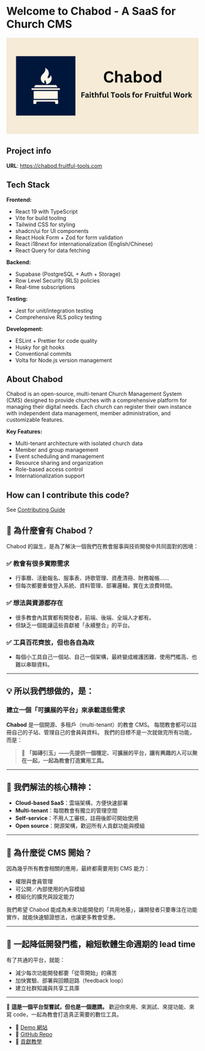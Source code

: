 # Welcome to Chabod - A SaaS for Church CMS

![chabod-banner](/public/static/images/twitter-card.png)

## Project info

**URL**: https://chabod.fruitful-tools.com

## Tech Stack

**Frontend:**

- React 19 with TypeScript
- Vite for build tooling
- Tailwind CSS for styling
- shadcn/ui for UI components
- React Hook Form + Zod for form validation
- React i18next for internationalization (English/Chinese)
- React Query for data fetching

**Backend:**

- Supabase (PostgreSQL + Auth + Storage)
- Row Level Security (RLS) policies
- Real-time subscriptions

**Testing:**

- Jest for unit/integration testing
- Comprehensive RLS policy testing

**Development:**

- ESLint + Prettier for code quality
- Husky for git hooks
- Conventional commits
- Volta for Node.js version management

## About Chabod

Chabod is an open-source, multi-tenant Church Management System (CMS) designed to provide churches with a comprehensive platform for managing their digital needs. Each church can register their own instance with independent data management, member administration, and customizable features.

**Key Features:**

- Multi-tenant architecture with isolated church data
- Member and group management
- Event scheduling and management
- Resource sharing and organization
- Role-based access control
- Internationalization support

## How can I contribute this code?

See [Contributing Guide](https://github.com/schwannden/chabod/blob/main/.github/CONTRIBUTING.md)

## 🧱 為什麼會有 Chabod？

Chabod 的誕生，是為了解決一個我們在教會服事與技術開發中共同面對的困境：

### ✅ 教會有很多實際需求

- 行事曆、活動報名、服事表、詩歌管理、資產清冊、財務報帳……
- 但每次都要重做登入系統、資料管理、部署邏輯，實在太浪費時間。

### ✅ 想法與資源都存在

- 很多教會內其實都有開發者，前端、後端、全端人才都有。
- 但缺乏一個能讓這些貢獻被「永續整合」的平台。

### ✅ 工具百花齊放，但也各自為政

- 每個小工具自己一個站、自己一個架構，最終變成維護困難、使用門檻高、也難以串聯資料。

---

## 💡 所以我們想做的，是：

### 建立一個「可擴展的平台」來承載這些需求

**Chabod** 是一個開源、多租戶（multi-tenant）的教會 CMS。
每間教會都可以註冊自己的子站、管理自己的會員與資料。
我們的目標不是一次就做完所有功能，而是：

> 🌱 **「拋磚引玉」——先提供一個穩定、可擴展的平台，讓有興趣的人可以聚在一起，一起為教會打造實用工具。**

---

## 🔧 我們解法的核心精神：

- **Cloud-based SaaS**：雲端架構，方便快速部署
- **Multi-tenant**：每間教會有獨立的管理空間
- **Self-service**：不用人工審核，註冊後即可開始使用
- **Open source**：開源架構，歡迎所有人貢獻功能與模組

---

## 🎯 為什麼從 CMS 開始？

因為幾乎所有教會相關的應用，最終都需要用到 CMS 能力：

- 權限與會員管理
- 可公開／內部使用的內容模組
- 模組化的擴充與設定能力

我們希望 Chabod 能成為未來功能開發的「共用地基」，讓開發者只要專注在功能實作，就能快速驗證想法，也讓更多教會受惠。

---

## 🔄 一起降低開發門檻，縮短軟體生命週期的 lead time

有了共通的平台，就能：

- 減少每次功能開發都要「從零開始」的痛苦
- 加快實驗、部署與回饋迴路（feedback loop）
- 建立社群知識與共享工具庫

---

🎯 **這是一個平台型嘗試，但也是一個邀請。**
歡迎你來用、來測試、來提功能、來寫 code，一起為教會打造真正需要的數位工具。

- 📎 [Demo 網站](https://chabod.fruitful-tools.com/)
- 📂 [GitHub Repo](https://github.com/schwannden/chabod)
- 🧰 [貢獻教學](https://github.com/schwannden/chabod/blob/main/.github/CONTRIBUTING.md)
